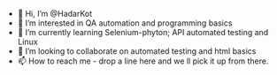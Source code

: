 - 👋 Hi, I’m @HadarKot
- 👀 I’m interested in QA automation and programming basics
- 🌱 I’m currently learning Selenium-phyton; API automated testing and Linux
- 💞️ I’m looking to collaborate on automated testing and html basics
- 📫 How to reach me - drop a line here and we ll pick it up from there. 

<!---
HadarKot/HadarKot is a ✨ special ✨ repository because its `README.md` (this file) appears on your GitHub profile.
You can click the Preview link to take a look at your changes.
--->
